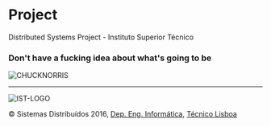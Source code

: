 # Project

Distributed Systems Project - Instituto Superior Técnico 

### Don't have a fucking idea about what's going to be 

![CHUCKNORRIS](https://j.gifs.com/Z6wkyQ.gif)


* * *

![IST-LOGO](https://camo.githubusercontent.com/8eb8ec735b6ac78c6495caa84c7ea6c02a5ca966/687474703a2f2f6f7765656b2e7465636e69636f2e756c6973626f612e70742f6173736574732f696d672f706172746e65722d6973742e706e67)

© Sistemas Distribuídos 2016, [Dep. Eng. Informática](http://www.dei.tecnico.ulisboa.pt/), [Técnico Lisboa](http://www.ist.eu)  